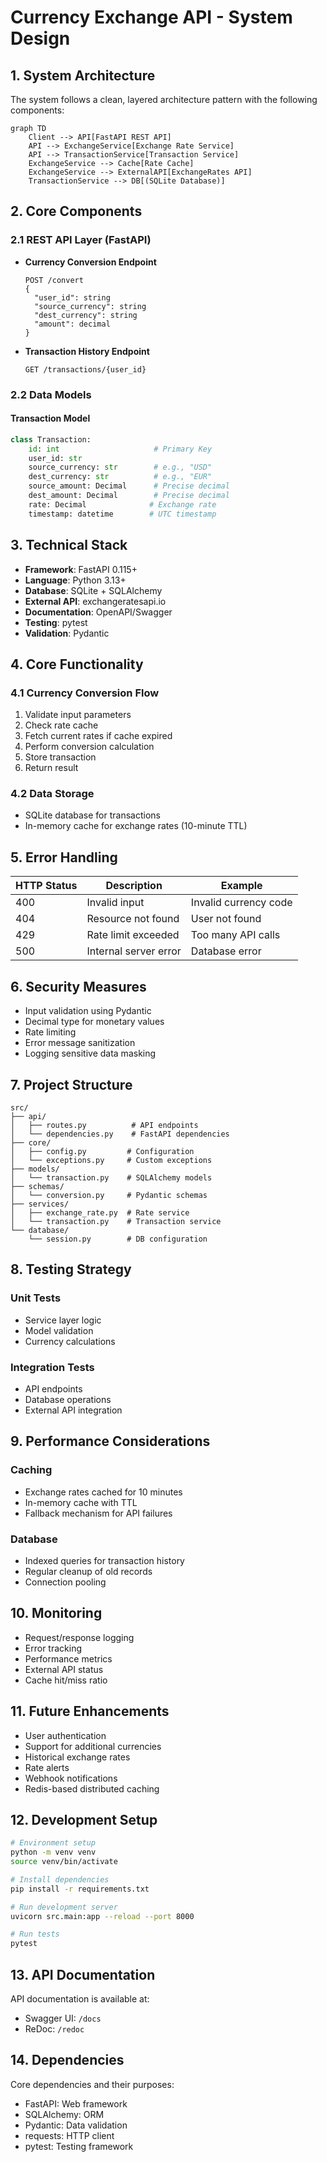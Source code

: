 # Currency Exchange API - System Design

## 1. System Architecture

The system follows a clean, layered architecture pattern with the following components:

```mermaid
graph TD
    Client --> API[FastAPI REST API]
    API --> ExchangeService[Exchange Rate Service]
    API --> TransactionService[Transaction Service]
    ExchangeService --> Cache[Rate Cache]
    ExchangeService --> ExternalAPI[ExchangeRates API]
    TransactionService --> DB[(SQLite Database)]
```

## 2. Core Components

### 2.1 REST API Layer (FastAPI)
- **Currency Conversion Endpoint**
  ```
  POST /convert
  {
    "user_id": string
    "source_currency": string
    "dest_currency": string
    "amount": decimal
  }
  ```
- **Transaction History Endpoint**
  ```
  GET /transactions/{user_id}
  ```

### 2.2 Data Models

#### Transaction Model
```python
class Transaction:
    id: int                     # Primary Key
    user_id: str               
    source_currency: str        # e.g., "USD"
    dest_currency: str          # e.g., "EUR"
    source_amount: Decimal      # Precise decimal
    dest_amount: Decimal        # Precise decimal
    rate: Decimal              # Exchange rate
    timestamp: datetime        # UTC timestamp
```

## 3. Technical Stack

- **Framework**: FastAPI 0.115+
- **Language**: Python 3.13+
- **Database**: SQLite + SQLAlchemy
- **External API**: exchangeratesapi.io
- **Documentation**: OpenAPI/Swagger
- **Testing**: pytest
- **Validation**: Pydantic

## 4. Core Functionality

### 4.1 Currency Conversion Flow
1. Validate input parameters
2. Check rate cache
3. Fetch current rates if cache expired
4. Perform conversion calculation
5. Store transaction
6. Return result

### 4.2 Data Storage
- SQLite database for transactions
- In-memory cache for exchange rates (10-minute TTL)

## 5. Error Handling

| HTTP Status | Description | Example |
|------------|-------------|----------|
| 400 | Invalid input | Invalid currency code |
| 404 | Resource not found | User not found |
| 429 | Rate limit exceeded | Too many API calls |
| 500 | Internal server error | Database error |

## 6. Security Measures

- Input validation using Pydantic
- Decimal type for monetary values
- Rate limiting
- Error message sanitization
- Logging sensitive data masking

## 7. Project Structure

```
src/
├── api/
│   ├── routes.py          # API endpoints
│   └── dependencies.py    # FastAPI dependencies
├── core/
│   ├── config.py         # Configuration
│   └── exceptions.py     # Custom exceptions
├── models/
│   └── transaction.py    # SQLAlchemy models
├── schemas/
│   └── conversion.py     # Pydantic schemas
├── services/
│   ├── exchange_rate.py  # Rate service
│   └── transaction.py    # Transaction service
└── database/
    └── session.py        # DB configuration
```

## 8. Testing Strategy

### Unit Tests
- Service layer logic
- Model validation
- Currency calculations

### Integration Tests
- API endpoints
- Database operations
- External API integration

## 9. Performance Considerations

### Caching
- Exchange rates cached for 10 minutes
- In-memory cache with TTL
- Fallback mechanism for API failures

### Database
- Indexed queries for transaction history
- Regular cleanup of old records
- Connection pooling

## 10. Monitoring

- Request/response logging
- Error tracking
- Performance metrics
- External API status
- Cache hit/miss ratio

## 11. Future Enhancements

- User authentication
- Support for additional currencies
- Historical exchange rates
- Rate alerts
- Webhook notifications
- Redis-based distributed caching

## 12. Development Setup

```bash
# Environment setup
python -m venv venv
source venv/bin/activate

# Install dependencies
pip install -r requirements.txt

# Run development server
uvicorn src.main:app --reload --port 8000

# Run tests
pytest
```

## 13. API Documentation

API documentation is available at:
- Swagger UI: `/docs`
- ReDoc: `/redoc`

## 14. Dependencies

Core dependencies and their purposes:
- FastAPI: Web framework
- SQLAlchemy: ORM
- Pydantic: Data validation
- requests: HTTP client
- pytest: Testing framework